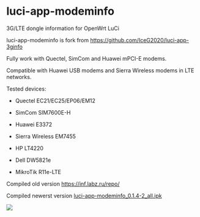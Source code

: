 # luci-app-modeminfo
3G/LTE dongle information for OpenWrt LuCi


luci-app-modeminfo is fork from https://github.com/IceG2020/luci-app-3ginfo

Fully work with Quectel, SimCom and Huawei mPCI-E modems.

Compatible with Huawei USB modems and Sierra Wireless modems in LTE networks.

Tested devices:

 - Quectel EC21/EC25/EP06/EM12

 - SimCom SIM7600E-H

 - Huawei E3372

 - Sierra Wireless EM7455

 - HP LT4220

 - Dell DW5821e
 
 - MikroTik R11e-LTE

Сompiled old version https://inf.labz.ru/repo/

Compiled newerst version [luci-app-modeminfo_0.1.4-2_all.ipk](http://openwrt.132lan.ru/packages/packages-19.07/luci/luci-app-modeminfo_0.1.4-2_all.ipk)

![](https://raw.githubusercontent.com/koshev-msk/luci-app-modeminfo/master/screenshot.png)

